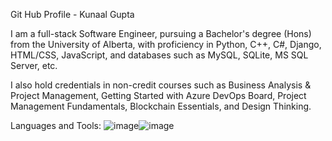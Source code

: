 Git Hub Profile - Kunaal Gupta


 I am a full-stack Software Engineer, pursuing a Bachelor's degree (Hons) from the University of Alberta, with proficiency in Python, C++, C#, Django, HTML/CSS, JavaScript, and databases such as MySQL, SQLite, MS SQL Server, etc. 
 
 I also hold credentials in non-credit courses such as Business Analysis & Project Management, Getting Started with Azure DevOps Board, Project Management Fundamentals, Blockchain Essentials, and Design Thinking.

Languages and Tools:
![image](https://user-images.githubusercontent.com/87749508/184019326-5c8cafdb-ff90-42bc-9129-43fc0432e99c.png)![image](https://user-images.githubusercontent.com/87749508/184019388-16b47e07-6691-48b2-a597-7d810428b168.png)


